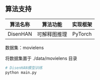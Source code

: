 ## 算法支持
| 算法名称 |   算法功能   | 实现框架 |
| :------: | :----------: | :------: |
| DisenHAN | 可解释图推理 | PyTorch  |

数据集：movielens

将数据集置于 ./data/movielens 目录

```python
# DisenHAN模型训练
python main.py
```